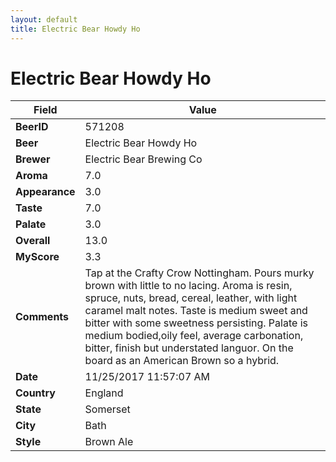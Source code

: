 ```yaml
---
layout: default
title: Electric Bear Howdy Ho
---
```


# Electric Bear Howdy Ho

| Field         | Value     |
|---------------|-----------|
| **BeerID** | 571208 |
| **Beer** | Electric Bear Howdy Ho |
| **Brewer** | Electric Bear Brewing Co |
| **Aroma** | 7.0 |
| **Appearance** | 3.0 |
| **Taste** | 7.0 |
| **Palate** | 3.0 |
| **Overall** | 13.0 |
| **MyScore** | 3.3 |
| **Comments** | Tap at the Crafty Crow Nottingham. Pours murky brown with little to no lacing. Aroma is resin, spruce, nuts, bread, cereal, leather, with light caramel malt notes. Taste is medium sweet and bitter with some sweetness persisting. Palate is medium bodied,oily feel, average carbonation, bitter, finish but understated languor. On the board as an American Brown so a hybrid. |
| **Date** | 11/25/2017 11:57:07 AM |
| **Country** | England |
| **State** | Somerset |
| **City** | Bath |
| **Style** | Brown Ale |
